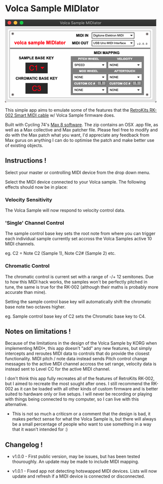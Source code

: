 # Volca Sample MIDIator

![midiator](/img/midiator.png)

This simple app aims to emulate some of the features that the [RetroKits RK-002 Smart MIDI cable](https://www.retrokits.com/rk-002/) w/ Volca Sample firmware does.

Built with Cycling 74's [Max 8 software](https://cycling74.com). The zip contains an OSX .app file, as well as a Max collective and Max patcher file. Please feel free to modify and do with the Max patch what you want, I'd appreciate any feedback from Max gurus on anything I can do to optimise the patch and make better use of existing objects.


## Instructions !

Select your master or controlling MIDI device from the drop down menu. 

Select the MIDI device connected to your Volca sample. The following effects should now be in place:

### Velocity Sensitivity

The Volca Sample will now respond to velocity control data.

### 'Single' Channel Control

The sample control base key sets the root note from where you can trigger each individual sample currently set accross the Volca Samples active 10 MIDI channels.

eg. C2 = Note C2 (Sample 1), Note C2# (Sample 2) etc.

### Chromatic Control

The chromatic control is current set with a range of -/+ 12 semitones. Due to how this MIDI hack works, the samples won't be perfectly pitched in tune, the same is true for the RK-002 (although their maths is probably more accurate than mine).

Setting the sample control base key will automatically shift the chromatic base note two octaves higher.

eg. Sample control base key of C2 sets the Chromatic base key to C4.


## Notes on limitations !
Because of the limitations in the design of the Volca Sample by KORG when implementing MIDI*, this app doesn't "add" any new features, but simply intercepts and reroutes MIDI data to controls that do provide the closest functionality. MIDI pitch / note data instead sends Pitch control change messages to the active MIDI channel accross the set range, velocity data is instead sent to Level CC for the active MIDI channel. 

I don't think this app fully recreates all of the features of RetroKits RK-002, but I aimed to recreate the most sought after ones. I still recommend the RK-002 as it can be loaded with all other kinds of custom firmware and is better suited to hardware only or live setups. I will never be recording or playing with things being connected to my computer, so I can live with this alternative.

* This is not so much a criticsm or a comment that the design is bad, it makes perfect sense for what the Volca Sample is, but there will always be a small percentage of people who want to use something in a way that it wasn't intended for :)

## Changelog !

* v1.0.0 - First public version, may be issues, but has been tested thouroughly. An update may be made to include MIDI mapping.

* v1.0.1 - Fixed app not detecting hotswapped MIDI devices. Lists will now update and refresh if a MIDI device is connected or disconnected.



